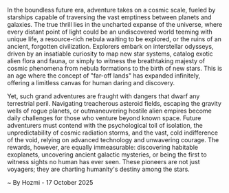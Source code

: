
In the boundless future era, adventure takes on a cosmic scale, fueled by starships capable of traversing the vast emptiness between planets and galaxies. The true thrill lies in the uncharted expanse of the universe, where every distant point of light could be an undiscovered world teeming with unique life, a resource-rich nebula waiting to be explored, or the ruins of an ancient, forgotten civilization. Explorers embark on interstellar odysseys, driven by an insatiable curiosity to map new star systems, catalog exotic alien flora and fauna, or simply to witness the breathtaking majesty of cosmic phenomena from nebula formations to the birth of new stars. This is an age where the concept of "far-off lands" has expanded infinitely, offering a limitless canvas for human daring and discovery.

Yet, such grand adventures are fraught with dangers that dwarf any terrestrial peril. Navigating treacherous asteroid fields, escaping the gravity wells of rogue planets, or outmaneuvering hostile alien empires become daily challenges for those who venture beyond known space. Future adventurers must contend with the psychological toll of isolation, the unpredictability of cosmic radiation storms, and the vast, cold indifference of the void, relying on advanced technology and unwavering courage. The rewards, however, are equally immeasurable: discovering habitable exoplanets, uncovering ancient galactic mysteries, or being the first to witness sights no human has ever seen. These pioneers are not just voyagers; they are charting humanity's destiny among the stars.

~ By Hozmi - 17 October 2025

